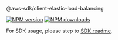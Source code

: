 @aws-sdk/client-elastic-load-balancing

[![NPM version](https://img.shields.io/npm/v/@aws-sdk/client-elastic-load-balancing/beta.svg)](https://www.npmjs.com/package/@aws-sdk/client-elastic-load-balancing)
[![NPM downloads](https://img.shields.io/npm/dm/@aws-sdk/client-elastic-load-balancing.svg)](https://www.npmjs.com/package/@aws-sdk/client-elastic-load-balancing)

For SDK usage, please step to [SDK readme](https://github.com/aws/aws-sdk-js-v3).
